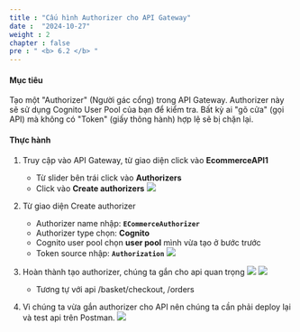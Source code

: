 ```yaml
---
title : "Cấu hình Authorizer cho API Gateway"
date :  "2024-10-27" 
weight : 2
chapter : false
pre : " <b> 6.2 </b> "
---
```


#### Mục tiêu
Tạo một "Authorizer" (Người gác cổng) trong API Gateway. Authorizer này sẽ sử dụng Cognito User Pool của bạn để kiểm tra. Bất kỳ ai "gõ cửa" (gọi API) mà không có "Token" (giấy thông hành) hợp lệ sẽ bị chặn lại.

#### Thực hành
1. Truy cập vào API Gateway, từ giao diện click vào **EcommerceAPI1**
    - Từ slider bên trái click vào **Authorizers**
    - Click vào **Create authorizers**
![](mages/6-2/01.png?width=50pc)

2. Từ giao diện Create authorizer 
    - Authorizer name nhập: **`ECommerceAuthorizer`**
    - Authorizer type chọn: **Cognito**
    - Cognito user pool chọn **user pool** mình vừa tạo ở bước trước
    - Token source nhập: **`Authorization`**
![](mages/6-2/02.png?width=50pc)

3. Hoàn thành tạo authorizer, chúng ta gắn cho api quan trọng
![](mages/6-2/03.png?width=50pc)
![](mages/6-2/04.png?width=50pc)
    - Tương tự với api /basket/checkout, /orders

4. Vì chúng ta vừa gắn authorizer cho API nên chúng ta cần phải deploy lại và test api trên Postman.
![](mages/6-2/06.png?width=50pc)

